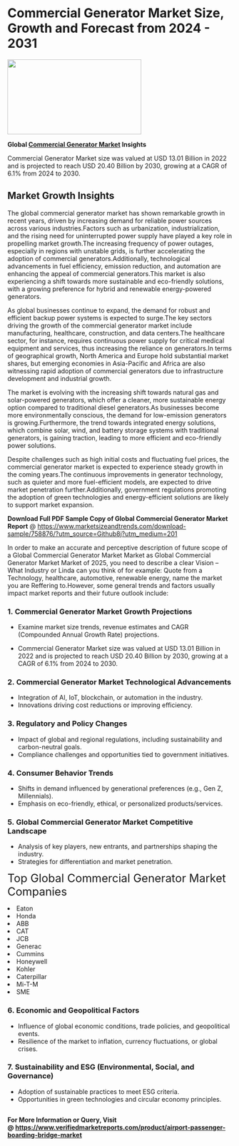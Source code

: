 <H1>Commercial Generator Market Size, Growth and Forecast from 2024 - 2031</H1><img class="aligncenter size-medium wp-image-584254" src="https://thirdeyenews.in/wp-content/uploads/2024/09/Global-Market-Research-300x168.jpeg" alt="" width="300" height="168" /><p><strong>Global&nbsp;<a href="https://www.marketsizeandtrends.com/download-sample/758876/?utm_source=Github8j?utm_medium=201">Commercial Generator Market</a> Insights</strong></p><p>Commercial Generator Market size was valued at USD 13.01 Billion in 2022 and is projected to reach USD 20.40 Billion by 2030, growing at a CAGR of 6.1% from 2024 to 2030.</p><p><h2>Market Growth Insights</h2> <p>The global commercial generator market has shown remarkable growth in recent years, driven by increasing demand for reliable power sources across various industries.Factors such as urbanization, industrialization, and the rising need for uninterrupted power supply have played a key role in propelling market growth.The increasing frequency of power outages, especially in regions with unstable grids, is further accelerating the adoption of commercial generators.Additionally, technological advancements in fuel efficiency, emission reduction, and automation are enhancing the appeal of commercial generators.This market is also experiencing a shift towards more sustainable and eco-friendly solutions, with a growing preference for hybrid and renewable energy-powered generators.</p> <p>As global businesses continue to expand, the demand for robust and efficient backup power systems is expected to surge.The key sectors driving the growth of the commercial generator market include manufacturing, healthcare, construction, and data centers.The healthcare sector, for instance, requires continuous power supply for critical medical equipment and services, thus increasing the reliance on generators.In terms of geographical growth, North America and Europe hold substantial market shares, but emerging economies in Asia-Pacific and Africa are also witnessing rapid adoption of commercial generators due to infrastructure development and industrial growth.</p> <p>The market is evolving with the increasing shift towards natural gas and solar-powered generators, which offer a cleaner, more sustainable energy option compared to traditional diesel generators.As businesses become more environmentally conscious, the demand for low-emission generators is growing.Furthermore, the trend towards integrated energy solutions, which combine solar, wind, and battery storage systems with traditional generators, is gaining traction, leading to more efficient and eco-friendly power solutions.</p> <p>Despite challenges such as high initial costs and fluctuating fuel prices, the commercial generator market is expected to experience steady growth in the coming years.The continuous improvements in generator technology, such as quieter and more fuel-efficient models, are expected to drive market penetration further.Additionally, government regulations promoting the adoption of green technologies and energy-efficient solutions are likely to support market expansion.</p> <p><span class=""><strong>Download Full PDF Sample Copy of Global Commercial Generator Market Report</strong> @ <a href="https://www.marketsizeandtrends.com/download-sample/758876/?utm_source=Github8j?utm_medium=201" target="_blank">https://www.marketsizeandtrends.com/download-sample/758876/?utm_source=Github8j?utm_medium=201</a></span></p><p>In order to make an accurate and perceptive description of future scope of a Global&nbsp;Commercial Generator Market Market as Global&nbsp;Commercial Generator Market Market of 2025, you need to describe a clear Vision &ndash; What Industry or Linda can you think of for example: Quote from a Technology, healthcare, automotive, renewable energy, name the market you are Reffering to.However, some general trends and factors usually impact market reports and their future outlook include:</p><h3>1.&nbsp;<strong>Commercial Generator Market Growth Projections</strong></h3><ul><li>Examine market size trends, revenue estimates and CAGR (Compounded Annual Growth Rate) projections.</li><li><p>Commercial Generator Market size was valued at USD 13.01 Billion in 2022 and is projected to reach USD 20.40 Billion by 2030, growing at a CAGR of 6.1% from 2024 to 2030.</p></li></ul><h3>2.&nbsp;<strong>Commercial Generator Market Technological Advancements</strong></h3><ul><li>Integration of AI, IoT, blockchain, or automation in the industry.</li><li>Innovations driving cost reductions or improving efficiency.</li></ul><h3>3.&nbsp;<strong>Regulatory and Policy Changes</strong></h3><ul><li>Impact of global and regional regulations, including sustainability and carbon-neutral goals.</li><li>Compliance challenges and opportunities tied to government initiatives.</li></ul><h3>4.&nbsp;<strong>Consumer Behavior Trends</strong></h3><ul><li>Shifts in demand influenced by generational preferences (e.g., Gen Z, Millennials).</li><li>Emphasis on eco-friendly, ethical, or personalized products/services.</li></ul><h3>5.&nbsp;<strong>Global Commercial Generator Market Competitive Landscape</strong></h3><ul><li>Analysis of key players, new entrants, and partnerships shaping the industry.</li><li>Strategies for differentiation and market penetration.</li></ul><p data-pm-slice="1 1 []"><span style="color: inherit; font-family: inherit; font-size: 25px;">Top Global Commercial Generator Market Companies</span></p><div class="" data-test-id=""><p><li>Eaton</li><li> Honda</li><li> ABB</li><li> CAT</li><li> JCB</li><li> Generac</li><li> Cummins</li><li> Honeywell</li><li> Kohler</li><li> Caterpillar</li><li> Mi-T-M</li><li> SME</li></p></div><h3>6.&nbsp;<strong>Economic and Geopolitical Factors</strong></h3><ul><li>Influence of global economic conditions, trade policies, and geopolitical events.</li><li>Resilience of the market to inflation, currency fluctuations, or global crises.</li></ul><h3>7.&nbsp;<strong>Sustainability and ESG (Environmental, Social, and Governance)</strong></h3><ul><li>Adoption of sustainable practices to meet ESG criteria.</li><li>Opportunities in green technologies and circular economy principles.</li></ul><h2><strong style="font-size: 14px;">For More Information or Query, Visit @&nbsp;</strong><a style="background-color: #ffffff; font-size: 14px;" href="https://www.marketsizeandtrends.com/report/commercial-generator-market/" target="_blank">https://www.verifiedmarketreports.com/product/airport-passenger-boarding-bridge-market</a></h2>
